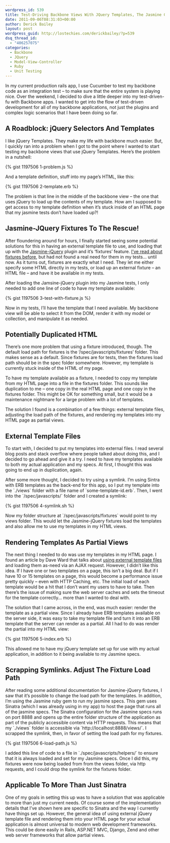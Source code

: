 ```yaml
---
wordpress_id: 539
title: Test-Driving Backbone Views With JQuery Templates, The Jasmine Gem, and Jasmine-JQuery
date: 2011-09-06T08:31:03+00:00
author: Derick Bailey
layout: post
wordpress_guid: http://lostechies.com/derickbailey/?p=539
dsq_thread_id:
  - "406257075"
categories:
  - Backbone
  - JQuery
  - Model-View-Controller
  - Ruby
  - Unit Testing
---
```

In my current production rails app, I use Cucumber to test my backbone code as an integration test &#8211; to make sure that the entire system is playing nice. Over the weekend, I decided to dive a little deeper into my test-driven-fu with Backbone apps. I wanted to get into the flow of test-driven development for all of my backbone applications, not just the plugins and complex logic scenarios that I have been doing so far.

## A Roadblock: jQuery Selectors And Templates

I like jQuery Templates. They make my life with backbone much easier. But, I quickly ran into a problem when I got to the point where I wanted to start testing my backbone views that use jQuery Templates. Here&#8217;s the problem in a nutshell:

{% gist 1197506 1-problem.js %}

And a template definition, stuff into my page&#8217;s HTML, like this:

{% gist 1197506 2-template.erb %}

The problem is that line in the middle of the backbone view &#8211; the one that uses jQuery to load up the contents of my template. How am I supposed to get access to my template definition when it&#8217;s stuck inside of an HTML page that my jasmine tests don&#8217;t have loaded up?!

## Jasmine-JQuery Fixtures To The Rescue!

After floundering around for hours, I finally started seeing some potential solutions for this in having an external template file to use, and loading that up with the [Jasmine-jQuery](https://github.com/velesin/jasmine-jquery) plugin and it&#8217;s &#8216;fixtures&#8217; feature. [I&#8217;ve read about fixtures before](http://tinnedfruit.com/2011/04/26/testing-backbone-apps-with-jasmine-sinon-3.html), but had not found a real need for them in my tests… until now. As it turns out, fixtures are exactly what I need. They let me either specify some HTML directly in my tests, or load up an external fixture &#8211; an HTML file &#8211; and have it be available in my tests.

After loading the Jamsine-jQuery plugin into my Jasmine tests, I only needed to add one line of code to have my template available:

{% gist 1197506 3-test-with-fixture.js %}

Now in my tests, I&#8217;ll have the template that I need available. My backbone view will be able to select it from the DOM, render it with my model or collection, and manipulate it as needed.

## Potentially Duplicated HTML

There&#8217;s one more problem that using a fixture introduced, though. The default load path for fixtures is the &#8216;/spec/javascripts/fixtures&#8217; folder. This makes sense as a default. Since fixtures are for tests, then the fixtures load path should be in the spec folder somewhere. However, my template is currently stuck inside of the HTML of my page.

To have my template available as a fixture, I needed to copy my template from my HTML page into a file in the fixtures folder. This sounds like duplication to me &#8211; one copy in the real HTML page and one copy in the fixtures folder. This might be OK for something small, but it would be a maintenance nightmare for a large problem with a lot of templates.

The solution I found is a combination of a few things: external template files, adjusting the load path of the fixtures, and rendering my templates into my HTML page as partial views.

## External Template Files

To start with, I decided to put my templates into external files. I read several blog posts and stack overflow where people talked about doing this, and I decided to go ahead and give it a try. I need to have my templates available to both my actual application and my specs. At first, I thought this was going to end up in duplication, again.

After some more thought, I decided to try using a symlink. I&#8217;m using Sintra with ERB templates as the back-end for this app, so I put my template into the \`./views\` folder with a file name of \`some-template-id.erb\`. Then, I went into the \`/spec/javascripts/\` folder and I created a symlink:

{% gist 1197506 4-symlink.sh %}

Now my folder structure at \`/spec/javascripts/fixtures\` would point to my views folder. This would let the Jasmine-jQuery fixtures load the templates and also allow me to use my templates in my HTML views.

## Rendering Templates As Partial Views

The next thing I needed to do was use my templates in my HTML page. I found an article by Dave Ward that talks about [using external template files](http://encosia.com/using-external-templates-with-jquery-templates/) and loading them as-need via an AJAX request. However, I didn&#8217;t like this idea. If I have one or two templates on a page, this isn&#8217;t a big deal. But if I have 10 or 15 templates on a page, this would become a performance issue pretty quickly &#8211; even with HTTP Caching, etc. The initial load of each template would be a hit that I don&#8217;t want my users to have to take. Then there&#8217;s the issue of making sure the web server caches and sets the timeout for the template correctly… more than I wanted to deal with.

The solution that I came across, in the end, was much easier: render the template as a partial view. Since I already have ERB templates available on the server side, it was easy to take my template file and turn it into an ERB template that the server can render as a partial. All I had to do was render the partial into my HTML view:

{% gist 1197506 5-index.erb %}

This allowed me to have my jQuery template set up for use with my actual application, in addition to it being available to my Jasmine specs.

## Scrapping Symlinks. Adjust The Fixture Load Path

After reading some additional documentation for Jasmine-jQuery fixtures, I saw that it&#8217;s possible to change the load path for the templates. In addition, I&#8217;m using the Jasmine ruby gem to run my jasmine specs. This gem uses Sinatra (which I was already using in my app) to host the page that runs all of the jasmine specs. The Sinatra configuration for the Jasmine specs runs on port 8888 and opens up the entire folder structure of the application as part of the publicly accessible content via HTTP requests. This means that my \`./views\` folder is accessible via \`http://localhost:8888/views/\`. I scrapped the symlink, then, in favor of setting the load path for my fixtures.

{% gist 1197506 6-load-path.js %}

I added this line of code to a file in \`./spec/javascripts/helpers/\` to ensure that it is always loaded and set for my Jasmine specs. Once I did this, my fixtures were now being loaded from from the views folder, via http requests, and I could drop the symlink for the fixtures folder.

## Applicable To More Than Just Sinatra

One of my goals in setting this up was to have a solution that was applicable to more than just my current needs. Of course some of the implementation details that I&#8217;ve shown here are specific to Sinatra and the way I currently have things set up. However, the general idea of using external jQuery template file and rendering them into your HTML page for your actual application is almost universal to modern web development frameworks. This could be done easily in Rails, ASP.NET MVC, Django, Zend and other web server frameworks that allow partial views.
